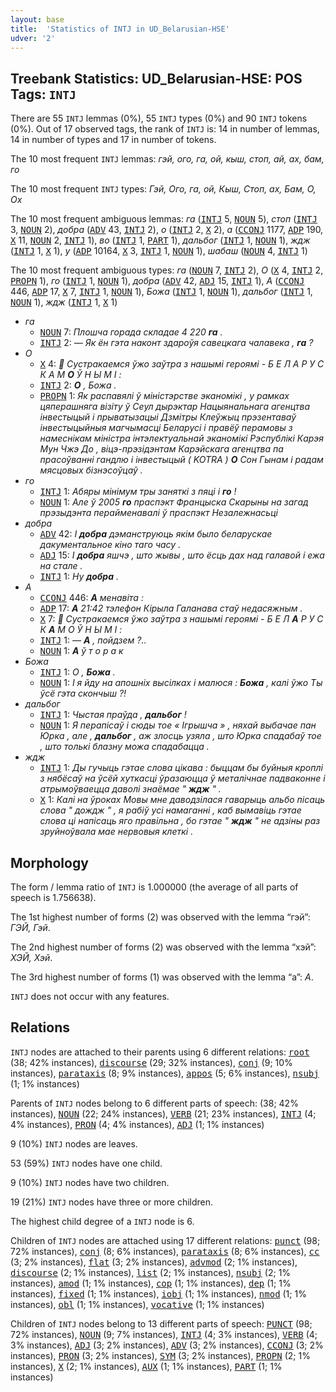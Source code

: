```yaml
---
layout: base
title:  'Statistics of INTJ in UD_Belarusian-HSE'
udver: '2'
---
```


## Treebank Statistics: UD_Belarusian-HSE: POS Tags: `INTJ`

There are 55 `INTJ` lemmas (0%), 55 `INTJ` types (0%) and 90 `INTJ` tokens (0%).
Out of 17 observed tags, the rank of `INTJ` is: 14 in number of lemmas, 14 in number of types and 17 in number of tokens.

The 10 most frequent `INTJ` lemmas: <em>гэй, ого, га, ой, кыш, стоп, ай, ах, бам, го</em>

The 10 most frequent `INTJ` types:  <em>Гэй, Ого, га, ой, Кыш, Стоп, ах, Бам, О, Ох</em>

The 10 most frequent ambiguous lemmas: <em>га</em> (<tt><a href="be_hse-pos-INTJ.html">INTJ</a></tt> 5, <tt><a href="be_hse-pos-NOUN.html">NOUN</a></tt> 5), <em>стоп</em> (<tt><a href="be_hse-pos-INTJ.html">INTJ</a></tt> 3, <tt><a href="be_hse-pos-NOUN.html">NOUN</a></tt> 2), <em>добра</em> (<tt><a href="be_hse-pos-ADV.html">ADV</a></tt> 43, <tt><a href="be_hse-pos-INTJ.html">INTJ</a></tt> 2), <em>о</em> (<tt><a href="be_hse-pos-INTJ.html">INTJ</a></tt> 2, <tt><a href="be_hse-pos-X.html">X</a></tt> 2), <em>а</em> (<tt><a href="be_hse-pos-CCONJ.html">CCONJ</a></tt> 1177, <tt><a href="be_hse-pos-ADP.html">ADP</a></tt> 190, <tt><a href="be_hse-pos-X.html">X</a></tt> 11, <tt><a href="be_hse-pos-NOUN.html">NOUN</a></tt> 2, <tt><a href="be_hse-pos-INTJ.html">INTJ</a></tt> 1), <em>во</em> (<tt><a href="be_hse-pos-INTJ.html">INTJ</a></tt> 1, <tt><a href="be_hse-pos-PART.html">PART</a></tt> 1), <em>дальбог</em> (<tt><a href="be_hse-pos-INTJ.html">INTJ</a></tt> 1, <tt><a href="be_hse-pos-NOUN.html">NOUN</a></tt> 1), <em>ждж</em> (<tt><a href="be_hse-pos-INTJ.html">INTJ</a></tt> 1, <tt><a href="be_hse-pos-X.html">X</a></tt> 1), <em>у</em> (<tt><a href="be_hse-pos-ADP.html">ADP</a></tt> 10164, <tt><a href="be_hse-pos-X.html">X</a></tt> 3, <tt><a href="be_hse-pos-INTJ.html">INTJ</a></tt> 1, <tt><a href="be_hse-pos-NOUN.html">NOUN</a></tt> 1), <em>шабаш</em> (<tt><a href="be_hse-pos-NOUN.html">NOUN</a></tt> 4, <tt><a href="be_hse-pos-INTJ.html">INTJ</a></tt> 1)

The 10 most frequent ambiguous types:  <em>га</em> (<tt><a href="be_hse-pos-NOUN.html">NOUN</a></tt> 7, <tt><a href="be_hse-pos-INTJ.html">INTJ</a></tt> 2), <em>О</em> (<tt><a href="be_hse-pos-X.html">X</a></tt> 4, <tt><a href="be_hse-pos-INTJ.html">INTJ</a></tt> 2, <tt><a href="be_hse-pos-PROPN.html">PROPN</a></tt> 1), <em>го</em> (<tt><a href="be_hse-pos-INTJ.html">INTJ</a></tt> 1, <tt><a href="be_hse-pos-NOUN.html">NOUN</a></tt> 1), <em>добра</em> (<tt><a href="be_hse-pos-ADV.html">ADV</a></tt> 42, <tt><a href="be_hse-pos-ADJ.html">ADJ</a></tt> 15, <tt><a href="be_hse-pos-INTJ.html">INTJ</a></tt> 1), <em>А</em> (<tt><a href="be_hse-pos-CCONJ.html">CCONJ</a></tt> 446, <tt><a href="be_hse-pos-ADP.html">ADP</a></tt> 17, <tt><a href="be_hse-pos-X.html">X</a></tt> 7, <tt><a href="be_hse-pos-INTJ.html">INTJ</a></tt> 1, <tt><a href="be_hse-pos-NOUN.html">NOUN</a></tt> 1), <em>Божа</em> (<tt><a href="be_hse-pos-INTJ.html">INTJ</a></tt> 1, <tt><a href="be_hse-pos-NOUN.html">NOUN</a></tt> 1), <em>дальбог</em> (<tt><a href="be_hse-pos-INTJ.html">INTJ</a></tt> 1, <tt><a href="be_hse-pos-NOUN.html">NOUN</a></tt> 1), <em>ждж</em> (<tt><a href="be_hse-pos-INTJ.html">INTJ</a></tt> 1, <tt><a href="be_hse-pos-X.html">X</a></tt> 1)


* <em>га</em>
  * <tt><a href="be_hse-pos-NOUN.html">NOUN</a></tt> 7: <em>Плошча горада складае 4 220 <b>га</b> .</em>
  * <tt><a href="be_hse-pos-INTJ.html">INTJ</a></tt> 2: <em>— Як ён гэта наконт здароўя савецкага чалавека , <b>га</b> ?</em>
* <em>О</em>
  * <tt><a href="be_hse-pos-X.html">X</a></tt> 4: <em>🌟 Сустракаемся ўжо заўтра з нашымі героямі - Б Е Л А Р У С К А М <b>О</b> Ў Н Ы М І :</em>
  * <tt><a href="be_hse-pos-INTJ.html">INTJ</a></tt> 2: <em><b>О</b> , Божа .</em>
  * <tt><a href="be_hse-pos-PROPN.html">PROPN</a></tt> 1: <em>Як распавялі ў міністэрстве эканомікі , у рамках цяперашняга візіту ў Сеул дырэктар Нацыянальнага агенцтва інвестыцый і прыватызацыі Дзмітры Клеўжыц прэзентаваў інвестыцыйныя магчымасці Беларусі і правёў перамовы з намеснікам міністра інтэлектуальнай эканомікі Рэспублікі Карэя Мун Чжэ До , віцэ-прэзідэнтам Карэйскага агенцтва па прасоўванні гандлю і інвестыцый ( KOTRA ) <b>О</b> Сон Гынам і радам мясцовых бізнэсоўцаў .</em>
* <em>го</em>
  * <tt><a href="be_hse-pos-INTJ.html">INTJ</a></tt> 1: <em>Абяры мінімум тры заняткі з пяці і <b>го</b> ! </strong></em>
  * <tt><a href="be_hse-pos-NOUN.html">NOUN</a></tt> 1: <em>Але ў 2005 <b>го</b> праспэкт Францыска Скарыны на загад прэзыдэнта перайменавалі ў праспэкт Незалежнасьці</em>
* <em>добра</em>
  * <tt><a href="be_hse-pos-ADV.html">ADV</a></tt> 42: <em>І <b>добра</b> дэманструюць якім было беларускае дакументальное кіно таго часу .</em>
  * <tt><a href="be_hse-pos-ADJ.html">ADJ</a></tt> 15: <em>І <b>добра</b> яшчэ , што жывы , што ёсць дах над галавой і ежа на стале .</em>
  * <tt><a href="be_hse-pos-INTJ.html">INTJ</a></tt> 1: <em>Ну <b>добра</b> .</em>
* <em>А</em>
  * <tt><a href="be_hse-pos-CCONJ.html">CCONJ</a></tt> 446: <em><b>А</b> менавіта :</em>
  * <tt><a href="be_hse-pos-ADP.html">ADP</a></tt> 17: <em><b>А</b> 21:42 тэлефон Кірыла Галанава стаў недасяжным .</em>
  * <tt><a href="be_hse-pos-X.html">X</a></tt> 7: <em>🌟 Сустракаемся ўжо заўтра з нашымі героямі - Б Е Л <b>А</b> Р У С К <b>А</b> М О Ў Н Ы М І :</em>
  * <tt><a href="be_hse-pos-INTJ.html">INTJ</a></tt> 1: <em>— <b>А</b> , пойдзем ?..</em>
  * <tt><a href="be_hse-pos-NOUN.html">NOUN</a></tt> 1: <em><b>А</b> ў т о р а к</em>
* <em>Божа</em>
  * <tt><a href="be_hse-pos-INTJ.html">INTJ</a></tt> 1: <em>О , <b>Божа</b> .</em>
  * <tt><a href="be_hse-pos-NOUN.html">NOUN</a></tt> 1: <em>І я йду на апошніх высілках і малюся : <b>Божа</b> , калі ўжо Ты ўсё гэта скончыш ?!</em>
* <em>дальбог</em>
  * <tt><a href="be_hse-pos-INTJ.html">INTJ</a></tt> 1: <em>Чыстая праўда , <b>дальбог</b> !</em>
  * <tt><a href="be_hse-pos-NOUN.html">NOUN</a></tt> 1: <em>Я перапісаў і сюды тое « Ігрышча » , няхай выбачае пан Юрка , але , <b>дальбог</b> , аж злосць узяла , што Юрка спадабаў тое , што толькі блазну можа спадабацца .</em>
* <em>ждж</em>
  * <tt><a href="be_hse-pos-INTJ.html">INTJ</a></tt> 1: <em>Ды гучыць гэтае слова цікава : быццам бы буйныя кроплі з нябёсаў на ўсёй хуткасці ўразаюцца ў металічнае падваконне і атрымоўваецца даволі знаёмае " <b>ждж</b> " .</em>
  * <tt><a href="be_hse-pos-X.html">X</a></tt> 1: <em>Калі на ўроках Мовы мне даводзілася гаварыць альбо пісаць слова " дождж " , я рабіў усі намаганні , каб вымавіць гэтае слова ці напісаць яго правільна , бо гэтае " <b>ждж</b> " не адзіны раз зруйноўвала мае нервовыя клеткі .</em>

## Morphology

The form / lemma ratio of `INTJ` is 1.000000 (the average of all parts of speech is 1.756638).

The 1st highest number of forms (2) was observed with the lemma “гэй”: <em>ГЭЙ, Гэй</em>.

The 2nd highest number of forms (2) was observed with the lemma “хэй”: <em>ХЭЙ, Хэй</em>.

The 3rd highest number of forms (1) was observed with the lemma “а”: <em>А</em>.

`INTJ` does not occur with any features.


## Relations

`INTJ` nodes are attached to their parents using 6 different relations: <tt><a href="be_hse-dep-root.html">root</a></tt> (38; 42% instances), <tt><a href="be_hse-dep-discourse.html">discourse</a></tt> (29; 32% instances), <tt><a href="be_hse-dep-conj.html">conj</a></tt> (9; 10% instances), <tt><a href="be_hse-dep-parataxis.html">parataxis</a></tt> (8; 9% instances), <tt><a href="be_hse-dep-appos.html">appos</a></tt> (5; 6% instances), <tt><a href="be_hse-dep-nsubj.html">nsubj</a></tt> (1; 1% instances)

Parents of `INTJ` nodes belong to 6 different parts of speech:  (38; 42% instances), <tt><a href="be_hse-pos-NOUN.html">NOUN</a></tt> (22; 24% instances), <tt><a href="be_hse-pos-VERB.html">VERB</a></tt> (21; 23% instances), <tt><a href="be_hse-pos-INTJ.html">INTJ</a></tt> (4; 4% instances), <tt><a href="be_hse-pos-PRON.html">PRON</a></tt> (4; 4% instances), <tt><a href="be_hse-pos-ADJ.html">ADJ</a></tt> (1; 1% instances)

9 (10%) `INTJ` nodes are leaves.

53 (59%) `INTJ` nodes have one child.

9 (10%) `INTJ` nodes have two children.

19 (21%) `INTJ` nodes have three or more children.

The highest child degree of a `INTJ` node is 6.

Children of `INTJ` nodes are attached using 17 different relations: <tt><a href="be_hse-dep-punct.html">punct</a></tt> (98; 72% instances), <tt><a href="be_hse-dep-conj.html">conj</a></tt> (8; 6% instances), <tt><a href="be_hse-dep-parataxis.html">parataxis</a></tt> (8; 6% instances), <tt><a href="be_hse-dep-cc.html">cc</a></tt> (3; 2% instances), <tt><a href="be_hse-dep-flat.html">flat</a></tt> (3; 2% instances), <tt><a href="be_hse-dep-advmod.html">advmod</a></tt> (2; 1% instances), <tt><a href="be_hse-dep-discourse.html">discourse</a></tt> (2; 1% instances), <tt><a href="be_hse-dep-list.html">list</a></tt> (2; 1% instances), <tt><a href="be_hse-dep-nsubj.html">nsubj</a></tt> (2; 1% instances), <tt><a href="be_hse-dep-amod.html">amod</a></tt> (1; 1% instances), <tt><a href="be_hse-dep-cop.html">cop</a></tt> (1; 1% instances), <tt><a href="be_hse-dep-dep.html">dep</a></tt> (1; 1% instances), <tt><a href="be_hse-dep-fixed.html">fixed</a></tt> (1; 1% instances), <tt><a href="be_hse-dep-iobj.html">iobj</a></tt> (1; 1% instances), <tt><a href="be_hse-dep-nmod.html">nmod</a></tt> (1; 1% instances), <tt><a href="be_hse-dep-obl.html">obl</a></tt> (1; 1% instances), <tt><a href="be_hse-dep-vocative.html">vocative</a></tt> (1; 1% instances)

Children of `INTJ` nodes belong to 13 different parts of speech: <tt><a href="be_hse-pos-PUNCT.html">PUNCT</a></tt> (98; 72% instances), <tt><a href="be_hse-pos-NOUN.html">NOUN</a></tt> (9; 7% instances), <tt><a href="be_hse-pos-INTJ.html">INTJ</a></tt> (4; 3% instances), <tt><a href="be_hse-pos-VERB.html">VERB</a></tt> (4; 3% instances), <tt><a href="be_hse-pos-ADJ.html">ADJ</a></tt> (3; 2% instances), <tt><a href="be_hse-pos-ADV.html">ADV</a></tt> (3; 2% instances), <tt><a href="be_hse-pos-CCONJ.html">CCONJ</a></tt> (3; 2% instances), <tt><a href="be_hse-pos-PRON.html">PRON</a></tt> (3; 2% instances), <tt><a href="be_hse-pos-SYM.html">SYM</a></tt> (3; 2% instances), <tt><a href="be_hse-pos-PROPN.html">PROPN</a></tt> (2; 1% instances), <tt><a href="be_hse-pos-X.html">X</a></tt> (2; 1% instances), <tt><a href="be_hse-pos-AUX.html">AUX</a></tt> (1; 1% instances), <tt><a href="be_hse-pos-PART.html">PART</a></tt> (1; 1% instances)

